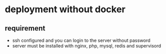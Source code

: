# deployment without docker

## requirement

- ssh configured and you can login to the server without password
- server must be installed with nginx, php, mysql, redis and supervisord
